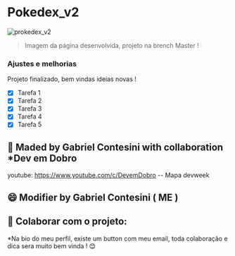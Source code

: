 # Pokedex_v2

<!---Esses são exemplos. Veja https://shields.io para outras pessoas ou para personalizar este conjunto de escudos. Você pode querer incluir dependências, status do projeto e informações de licença aqui--->

<img src="https://i.pinimg.com/originals/9a/de/5d/9ade5d01ef3baa7b2308cd06a1646a33.jpg" alt="prokedex_v2">

> Imagem da página desenvolvida, projeto na brench Master !

### Ajustes e melhorias

Projeto finalizado, bem vindas ideias novas !

- [x] Tarefa 1
- [x] Tarefa 2
- [x] Tarefa 3
- [x] Tarefa 4
- [x] Tarefa 5

## 🤝 Maded by Gabriel Contesini with collaboration *Dev em Dobro

youtube: https://www.youtube.com/c/DevemDobro -- Mapa devweek

## 😄 Modifier by Gabriel Contesini ( ME )

## 📝 Colaborar com o projeto:

*Na bio do meu perfil, existe um button com meu email, toda colaboração e dica sera muito bem vinda ! 😊



